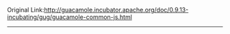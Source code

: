Original Link:http://guacamole.incubator.apache.org/doc/0.9.13-incubating/gug/guacamole-common-js.html

---

